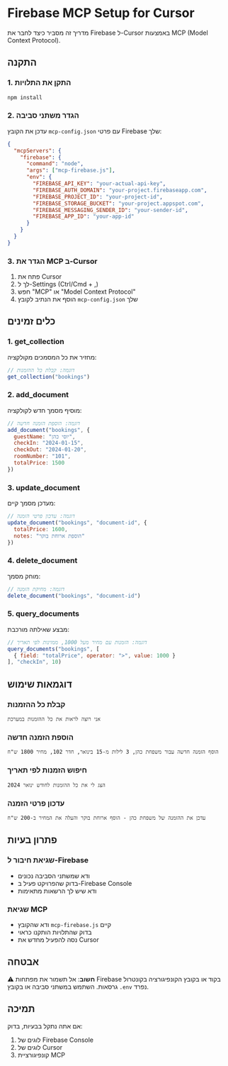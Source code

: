 # Firebase MCP Setup for Cursor

מדריך זה מסביר כיצד לחבר את Firebase ל-Cursor באמצעות MCP (Model Context Protocol).

## התקנה

### 1. התקן את התלויות
```bash
npm install
```

### 2. הגדר משתני סביבה
עדכן את הקובץ `mcp-config.json` עם פרטי Firebase שלך:

```json
{
  "mcpServers": {
    "firebase": {
      "command": "node",
      "args": ["mcp-firebase.js"],
      "env": {
        "FIREBASE_API_KEY": "your-actual-api-key",
        "FIREBASE_AUTH_DOMAIN": "your-project.firebaseapp.com",
        "FIREBASE_PROJECT_ID": "your-project-id",
        "FIREBASE_STORAGE_BUCKET": "your-project.appspot.com",
        "FIREBASE_MESSAGING_SENDER_ID": "your-sender-id",
        "FIREBASE_APP_ID": "your-app-id"
      }
    }
  }
}
```

### 3. הגדר את MCP ב-Cursor
1. פתח את Cursor
2. לך ל-Settings (Ctrl/Cmd + ,)
3. חפש "MCP" או "Model Context Protocol"
4. הוסף את הנתיב לקובץ `mcp-config.json` שלך

## כלים זמינים

### 1. get_collection
מחזיר את כל המסמכים מקולקציה:
```javascript
// דוגמה: קבלת כל ההזמנות
get_collection("bookings")
```

### 2. add_document
מוסיף מסמך חדש לקולקציה:
```javascript
// דוגמה: הוספת הזמנה חדשה
add_document("bookings", {
  guestName: "יוסי כהן",
  checkIn: "2024-01-15",
  checkOut: "2024-01-20",
  roomNumber: "101",
  totalPrice: 1500
})
```

### 3. update_document
מעדכן מסמך קיים:
```javascript
// דוגמה: עדכון פרטי הזמנה
update_document("bookings", "document-id", {
  totalPrice: 1600,
  notes: "הוספת ארוחת בוקר"
})
```

### 4. delete_document
מוחק מסמך:
```javascript
// דוגמה: מחיקת הזמנה
delete_document("bookings", "document-id")
```

### 5. query_documents
מבצע שאילתה מורכבת:
```javascript
// דוגמה: הזמנות עם מחיר מעל 1000, ממוינות לפי תאריך
query_documents("bookings", [
  { field: "totalPrice", operator: ">", value: 1000 }
], "checkIn", 10)
```

## דוגמאות שימוש

### קבלת כל ההזמנות
```
אני רוצה לראות את כל ההזמנות במערכת
```

### הוספת הזמנה חדשה
```
הוסף הזמנה חדשה עבור משפחת כהן, 3 לילות מ-15 בינואר, חדר 102, מחיר 1800 ש"ח
```

### חיפוש הזמנות לפי תאריך
```
הצג לי את כל ההזמנות לחודש ינואר 2024
```

### עדכון פרטי הזמנה
```
עדכן את ההזמנה של משפחת כהן - הוסף ארוחת בוקר והעלה את המחיר ב-200 ש"ח
```

## פתרון בעיות

### שגיאת חיבור ל-Firebase
- ודא שמשתני הסביבה נכונים
- בדוק שהפרויקט פעיל ב-Firebase Console
- ודא שיש לך הרשאות מתאימות

### שגיאת MCP
- ודא שהקובץ `mcp-firebase.js` קיים
- בדוק שהתלויות הותקנו כראוי
- נסה להפעיל מחדש את Cursor

## אבטחה

⚠️ **חשוב**: אל תשמור את מפתחות Firebase בקוד או בקובץ הקונפיגורציה בקונטרול גרסאות. השתמש במשתני סביבה או בקובץ `.env` נפרד.

## תמיכה

אם אתה נתקל בבעיות, בדוק:
1. לוגים של Firebase Console
2. לוגים של Cursor
3. קונפיגורציית MCP 